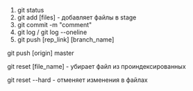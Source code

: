 1. git status
2. git add [files] - добавляет файлы в stage
3. git commit -m "comment"
4. git log / git log --oneline
5. git push [rep_link] [branch_name]

git push [origin] master


git reset [file_name] - убирает файл из проиндексированных

git reset --hard - отменяет изменения в файлах
